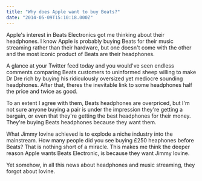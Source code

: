 ```yaml
---
title: "Why does Apple want to buy Beats?"
date: "2014-05-09T15:10:18.000Z"
---
```


Apple's interest in Beats Electronics got me thinking about their headphones. I know Apple is probably buying Beats for their music streaming rather than their hardware, but one doesn't come with the other and the most iconic product of Beats are their headphones.

A glance at your Twitter feed today and you would've seen endless comments comparing Beats customers to uninformed sheep willing to make Dr Dre rich by buying his ridiculously oversized yet mediocre sounding headphones. After that, theres the inevitable link to some headphones half the price and twice as good.

To an extent I agree with them, Beats headphones are overpriced, but I'm not sure anyone buying a pair is under the impression they're getting a bargain, or even that they're getting the best headphones for their money. They're buying Beats headphones because they want them.

What Jimmy Iovine achieved is to explode a niche industry into the mainstream. How many people did you see buying £250 heaphones before Beats? That is nothing short of a miracle. This makes me think the deeper reason Apple wants Beats Electronic, is because they want Jimmy Iovine.

Yet somehow, in all this news about headphones and music streaming, they forgot about Iovine.